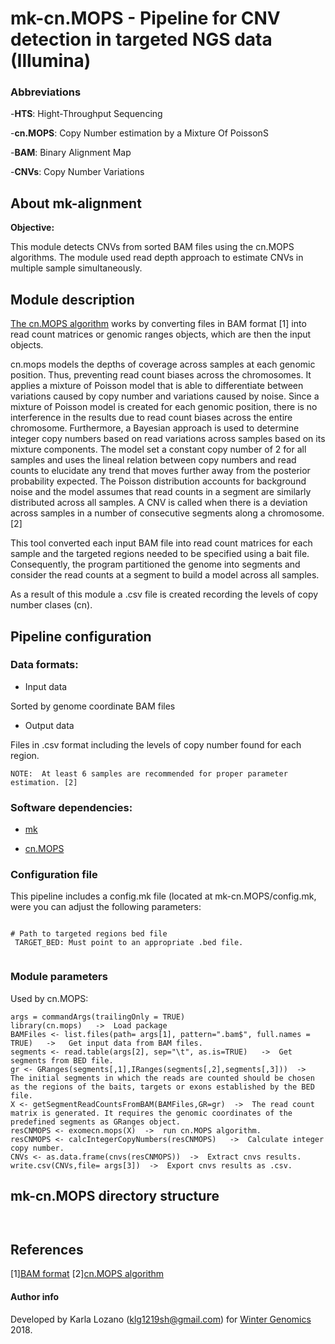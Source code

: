 # mk-cn.MOPS - Pipeline for CNV detection in targeted NGS data (Illumina)

### Abbreviations

-**HTS**: Hight-Throughput Sequencing

-**cn.MOPS**: Copy Number estimation by a Mixture Of PoissonS

-**BAM**: Binary Alignment Map

-**CNVs**: Copy Number Variations

## About mk-alignment

**Objective:**

This module detects CNVs from sorted BAM files using the cn.MOPS algorithms. The module used read depth approach to estimate CNVs in multiple sample simultaneously. 

## Module description

[The cn.MOPS algorithm](https://bioconductor.riken.jp/packages/3.0/bioc/html/cn.mops.html) works by converting files in BAM format [1] into read count matrices or genomic ranges objects, which are then the input objects.

cn.mops models the depths of coverage across samples at each genomic position. Thus, preventing read count biases across the chromosomes. It applies a mixture of Poisson model that is able to differentiate between variations caused by copy number and variations caused by noise. Since a mixture of Poisson model is created for each genomic position, there is no interference in the results due to read count biases across the entire chromosome. Furthermore, a Bayesian approach is used to determine integer copy numbers based on read variations across samples based on its mixture components. The model set a constant copy number of 2 for all samples and uses the lineal relation between copy numbers and read counts to elucidate any trend that moves further away from the posterior probability expected. The Poisson distribution accounts for background noise and the model assumes that read counts in a segment are similarly distributed across all samples. A CNV is called when there is a deviation across samples  in a number of consecutive segments along a chromosome. [2]

This tool converted each input BAM file into read count matrices for each sample and the targeted regions needed to be specified using a bait file. Consequently, the program partitioned the genome into segments and consider the read counts at a segment to build a model across all samples. 

As a result of this module a .csv file is created recording the levels of copy number clases (cn).

## Pipeline configuration

### Data formats:

* Input data

 Sorted by genome coordinate BAM files 
 
 * Output data
 
 Files in .csv format including the levels of copy number found for each region.

 ````
NOTE:  At least 6 samples are recommended for proper parameter estimation. [2]
````

### Software dependencies:
 
 
 * [mk](https://9fans.github.io/plan9port/man/man1/mk.html "A successor for make.") 
 
 * [cn.MOPS](https://bioconductor.riken.jp/packages/3.0/bioc/html/cn.mops.html "Copy Number estimation by a Mixture Of PoissonS.") 
 
 
### Configuration file

This pipeline includes a config.mk file (located at mk-cn.MOPS/config.mk, were you can adjust the following parameters:

````

# Path to targeted regions bed file
 TARGET_BED: Must point to an appropriate .bed file.
 
 ````
 
 
### Module parameters

Used by cn.MOPS:

````
args = commandArgs(trailingOnly = TRUE)
library(cn.mops)   ->  Load package
BAMFiles <- list.files(path= args[1], pattern=".bam$", full.names = TRUE)   ->   Get input data from BAM files.
segments <- read.table(args[2], sep="\t", as.is=TRUE)   ->  Get segments from BED file.
gr <- GRanges(segments[,1],IRanges(segments[,2],segments[,3]))  ->  The initial segments in which the reads are counted should be chosen as the regions of the baits, targets or exons established by the BED file.
X <- getSegmentReadCountsFromBAM(BAMFiles,GR=gr)  ->  The read count matrix is generated. It requires the genomic coordinates of the predefined segments as GRanges object.
resCNMOPS <- exomecn.mops(X)  ->  run cn.MOPS algorithm.
resCNMOPS <- calcIntegerCopyNumbers(resCNMOPS)   ->  Calculate integer copy number.
CNVs <- as.data.frame(cnvs(resCNMOPS))  ->  Extract cnvs results.
write.csv(CNVs,file= args[3])  ->  Export cnvs results as .csv.

````

## mk-cn.MOPS directory structure


````


````


## References

\[1\][BAM format](https://genome.sph.umich.edu/wiki/BAM) 
\[2\][cn.MOPS algorithm](https://academic.oup.com/nar/article/40/9/e69/1136601) 




#### Author info
Developed by Karla Lozano (klg1219sh@gmail.com) for [Winter Genomics](http://www.wintergenomics.com/) 2018.